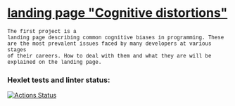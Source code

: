 # [landing page "Cognitive distortions"](https://bril95.github.io/layout-designer-project-58/src/)

<code style="font-family: Courier New;">The first project is a landing page describing common cognitive biases in programming. These are the most prevalent issues faced by many developers at various stages of their careers. How to deal with them and what they are will be explained on the landing page.
</code>

### Hexlet tests and linter status:
[![Actions Status](https://github.com/bril95/layout-designer-project-58/actions/workflows/hexlet-check.yml/badge.svg)](https://github.com/bril95/layout-designer-project-58/actions)